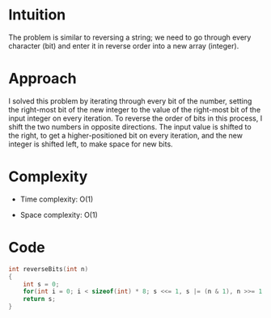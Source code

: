 # Intuition
The problem is similar to reversing a string; we need to go through every character (bit) and enter it in reverse order into a new array (integer).

# Approach
I solved this problem by iterating through every bit of the number, setting the right-most bit of the new integer to the value of the right-most bit of the input integer on every iteration. To reverse the order of bits in this process, I shift the two numbers in opposite directions. The input value is shifted to the right, to get a higher-positioned bit on every iteration, and the new integer is shifted left, to make space for new bits.

# Complexity
- Time complexity:
O(1)

- Space complexity:
O(1)

# Code
```c
int reverseBits(int n)
{
    int s = 0;
    for(int i = 0; i < sizeof(int) * 8; s <<= 1, s |= (n & 1), n >>= 1, i++);
    return s;
}
```
